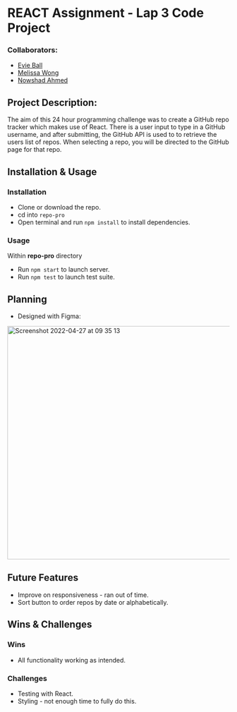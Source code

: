 # REACT Assignment - Lap 3 Code Project

### Collaborators:
- [Evie Ball](https://github.com/evelyn516)
- [Melissa Wong](https://github.com/melmelg)
- [Nowshad Ahmed](https://github.com/Nowshad10)

## Project Description:
The aim of this 24 hour programming challenge was to create a GitHub repo tracker which makes use of React. There is a user input to type in a GitHub username, and after submitting, the GitHub API is used to to retrieve the users list of repos. When selecting a repo, you will be directed to the GitHub page for that repo.

## Installation & Usage

### Installation
- Clone or download the repo.
- cd into ```repo-pro```
- Open terminal and run ```npm install``` to install dependencies.

### Usage
Within **repo-pro** directory
- Run ```npm start``` to launch server.
- Run ```npm test``` to launch test suite.

## Planning
- Designed with Figma:
<img width="529" alt="Screenshot 2022-04-27 at 09 35 13" src="https://user-images.githubusercontent.com/58670404/165478252-9ac4bfd8-2e02-4f7d-b773-d8c97af52e81.png">


## Future Features
- Improve on responsiveness - ran out of time.
- Sort button to order repos by date or alphabetically.

## Wins & Challenges
### Wins
- All functionality working as intended.

### Challenges
- Testing with React.
- Styling - not enough time to fully do this.
